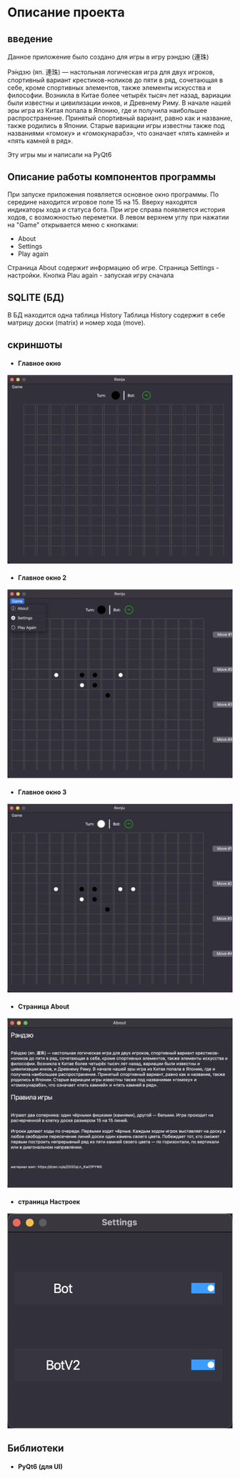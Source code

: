 <h1>Описание проекта</h1>

<h2>введение</h2>

Данное приложение было создано для игры в игру рэндзю (連珠)

Рэ́ндзю (яп. 連珠) — настольная логическая игра для двух игроков, спортивный вариант крестиков-ноликов до пяти в ряд, сочетающая в себе, кроме спортивных элементов, также элементы искусства и философии. Возникла в Китае более четырёх тысяч лет назад, вариации были известны и цивилизации инков, и Древнему Риму. В начале нашей эры игра из Китая попала в Японию, где и получила наибольшее распространение. Принятый спортивный вариант, равно как и название, также родились в Японии. Старые вариации игры известны также под названиями «гомоку» и «гомокунарабэ», что означает «пять камней» и «пять камней в ряд».

Эту игры мы и написали на PyQt6

<h2>Описание работы компонентов программы</h2>

При запуске приложения появляется основное окно программы. По середине находится игровое поле 15 на 15. Вверху находятся индикаторы хода и статуса бота. При игре справа появляется история ходов, с возможностью переметки. В левом верхнем углу при нажатии на "Game" открывается меню с кнопками: 

* About
* Settings
* Play again

Страница About содержит информацию об игре. Страница Settings - настройки. Кнопка Plau again - запуская игру сначала

<h2>SQLITE (БД)</h2>
В БД находится одна таблица History
Таблица History содержит в себе матрицу доски (matrix) и номер хода (move).

<h2>скриншоты</h2>

* #### Главное окно

![Главное окно](screenshots/main.png)

* #### Главное окно 2

![alt Главное окно](screenshots/main_1.png)

* #### Главное окно 3

![alt Главное окно](screenshots/main_2.png)

* #### Страница About

![Страница About](screenshots/about.png)

* #### страница Настроек

![страница Настроек](screenshots/settings.png)

<h2>Библиотеки</h2>

* #### PyQt6 (для UI)
